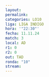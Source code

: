 ```yaml
---
layout: 
permalink: 
categories: LO10
liga: LIGA INDIGO
hora: '"22:30"'
fecha: 11.11.24
match: 3
local: AD
r1: 0
r2: 0
out: TAD
ronda: "10"
stream:
---
```

